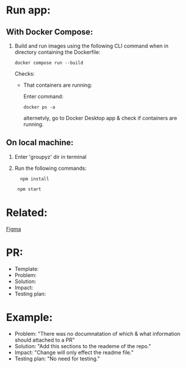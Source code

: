 # Run app:

## With Docker Compose:

1. Build and run images
   using the following CLI command when in directory containing the Dockerfile:

   ```
   docker compose run --build
   ```

   Checks:

   - That containers are running:

     Enter command:

     ```
     docker ps -a
     ```

     alternetvly, go to Docker Desktop app & check if containers are running.

## On local machine:

1. Enter 'groupyz' dir in terminal

2. Run the following commands:
    ```
      npm install
    ```
    ```bash
     npm start
    ```

# Related:

 [Figma](https://www.figma.com/file/ruvGu8XDLHK6gOhztOv8pY/Groupy?type=design&node-id=0-1)

# PR:
* Template:
* Problem:
* Solution:
* Impact:
* Testing plan:
# Example:
* Problem: "There was no documnatation of which & what information should attached to a PR"
* Solution: "Add this sections to the reademe of the repo."
* Impact: "Change will only effect the readme file."
* Testing plan: "No need for testing."